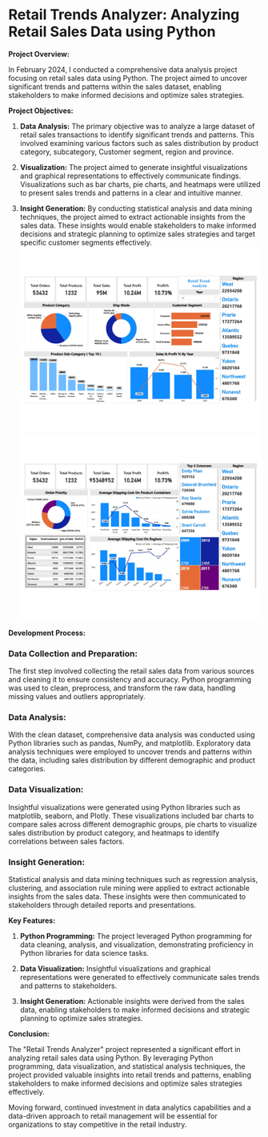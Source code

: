 # Retail Trends Analyzer: Analyzing Retail Sales Data using Python

**Project Overview:**

In February 2024, I conducted a comprehensive data analysis project focusing on retail sales data using Python. The project aimed to uncover significant trends and patterns within the sales dataset, enabling stakeholders to make informed decisions and optimize sales strategies.

**Project Objectives:**

1. **Data Analysis:** The primary objective was to analyze a large dataset of retail sales transactions to identify significant trends and patterns. This involved examining various factors such as sales distribution by product category, subcategory, Customer segment, region and province.

2. **Visualization:** The project aimed to generate insightful visualizations and graphical representations to effectively communicate findings. Visualizations such as bar charts, pie charts, and heatmaps were utilized to present sales trends and patterns in a clear and intuitive manner.

3. **Insight Generation:** By conducting statistical analysis and data mining techniques, the project aimed to extract actionable insights from the sales data. These insights would enable stakeholders to make informed decisions and strategic planning to optimize sales strategies and target specific customer segments effectively.
![Retail Sales Dashboard](D_001.jpg)
![Retail Sales Dashboard](D_002.jpg)

**Development Process:**

### Data Collection and Preparation:

The first step involved collecting the retail sales data from various sources and cleaning it to ensure consistency and accuracy. Python programming was used to clean, preprocess, and transform the raw data, handling missing values and outliers appropriately.

### Data Analysis:

With the clean dataset, comprehensive data analysis was conducted using Python libraries such as pandas, NumPy, and matplotlib. Exploratory data analysis techniques were employed to uncover trends and patterns within the data, including sales distribution by different demographic and product categories.

### Data Visualization:

Insightful visualizations were generated using Python libraries such as matplotlib, seaborn, and Plotly. These visualizations included bar charts to compare sales across different demographic groups, pie charts to visualize sales distribution by product category, and heatmaps to identify correlations between sales factors.

### Insight Generation:

Statistical analysis and data mining techniques such as regression analysis, clustering, and association rule mining were applied to extract actionable insights from the sales data. These insights were then communicated to stakeholders through detailed reports and presentations.

**Key Features:**

1. **Python Programming:** The project leveraged Python programming for data cleaning, analysis, and visualization, demonstrating proficiency in Python libraries for data science tasks.

2. **Data Visualization:** Insightful visualizations and graphical representations were generated to effectively communicate sales trends and patterns to stakeholders.

3. **Insight Generation:** Actionable insights were derived from the sales data, enabling stakeholders to make informed decisions and strategic planning to optimize sales strategies.

**Conclusion:**

The "Retail Trends Analyzer" project represented a significant effort in analyzing retail sales data using Python. By leveraging Python programming, data visualization, and statistical analysis techniques, the project provided valuable insights into retail trends and patterns, enabling stakeholders to make informed decisions and optimize sales strategies effectively.

Moving forward, continued investment in data analytics capabilities and a data-driven approach to retail management will be essential for organizations to stay competitive in the retail industry.

